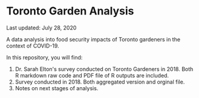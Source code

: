 # Toronto Garden Analysis
Last updated: July 28, 2020

A data analysis into food security impacts of Toronto gardeners in the context of COVID-19.

In this repository, you will find:
1. Dr. Sarah Elton's survey conducted on Toronto Gardeners in 2018. Both R markdown raw code and PDF file of R outputs are included.
2. Survey conducted in 2018. Both aggregated version and orginal file.
3. Notes on next stages of analysis.
